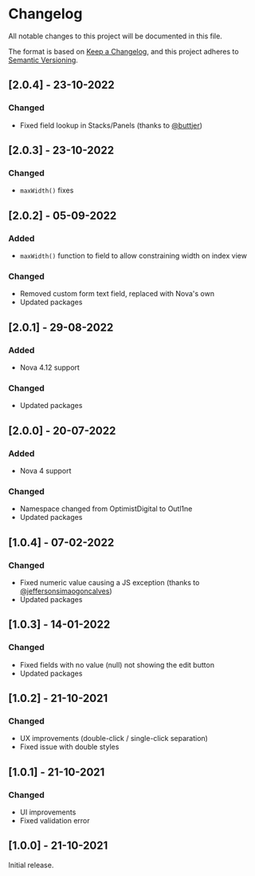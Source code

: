 # Changelog

All notable changes to this project will be documented in this file.

The format is based on [Keep a Changelog](https://keepachangelog.com/en/1.0.0/),
and this project adheres to [Semantic Versioning](https://semver.org/spec/v2.0.0.html).

## [2.0.4] - 23-10-2022

### Changed

- Fixed field lookup in Stacks/Panels (thanks to [@buttjer](https://github.com/buttjer))

## [2.0.3] - 23-10-2022

### Changed

- `maxWidth()` fixes

## [2.0.2] - 05-09-2022

### Added

- `maxWidth()` function to field to allow constraining width on index view

### Changed

- Removed custom form text field, replaced with Nova's own
- Updated packages

## [2.0.1] - 29-08-2022

### Added

- Nova 4.12 support

### Changed

- Updated packages

## [2.0.0] - 20-07-2022

### Added

- Nova 4 support

### Changed

- Namespace changed from OptimistDigital to Outl1ne
- Updated packages

## [1.0.4] - 07-02-2022

### Changed

- Fixed numeric value causing a JS exception (thanks to [@jeffersonsimaogoncalves](https://github.com/jeffersonsimaogoncalves))
- Updated packages

## [1.0.3] - 14-01-2022

### Changed

- Fixed fields with no value (null) not showing the edit button
- Updated packages

## [1.0.2] - 21-10-2021

### Changed

- UX improvements (double-click / single-click separation)
- Fixed issue with double styles

## [1.0.1] - 21-10-2021

### Changed

- UI improvements
- Fixed validation error

## [1.0.0] - 21-10-2021

Initial release.

